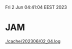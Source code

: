 Fri  2 Jun 04:41:04 EEST 2023
# JAM
<a href='./cache/202306/02_04.log'>./cache/202306/02_04.log</a>
